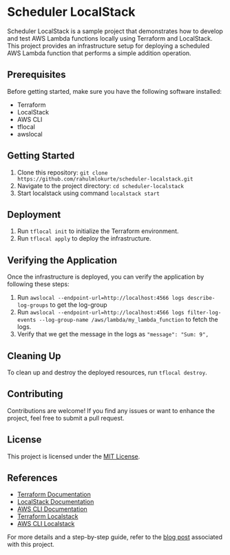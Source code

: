 # Scheduler LocalStack

Scheduler LocalStack is a sample project that demonstrates how to develop and test AWS Lambda functions locally using Terraform and LocalStack. This project provides an infrastructure setup for deploying a scheduled AWS Lambda function that performs a simple addition operation.

## Prerequisites

Before getting started, make sure you have the following software installed:

- Terraform
- LocalStack
- AWS CLI
- tflocal
- awslocal

## Getting Started

1. Clone this repository: `git clone https://github.com/rahulmlokurte/scheduler-localstack.git`
2. Navigate to the project directory: `cd scheduler-localstack`
3. Start localstack using command `localstack start`

## Deployment

1. Run `tflocal init` to initialize the Terraform environment.
2. Run `tflocal apply` to deploy the infrastructure.

## Verifying the Application

Once the infrastructure is deployed, you can verify the application by following these steps:

1. Run `awslocal --endpoint-url=http://localhost:4566 logs describe-log-groups` to get the log-group
2. Run `awslocal --endpoint-url=http://localhost:4566 logs filter-log-events --log-group-name /aws/lambda/my_lambda_function` to fetch the logs.
3. Verify that we get the message in the logs as `"message": "Sum: 9",`

## Cleaning Up

To clean up and destroy the deployed resources, run `tflocal destroy`.

## Contributing

Contributions are welcome! If you find any issues or want to enhance the project, feel free to submit a pull request.

## License

This project is licensed under the [MIT License](LICENSE).

## References

- [Terraform Documentation](https://www.terraform.io/docs/index.html)
- [LocalStack Documentation](https://localstack.cloud/docs)
- [AWS CLI Documentation](https://aws.amazon.com/cli/)
- [Terraform Localstack](https://github.com/localstack/terraform-local)
- [AWS CLI Localstack](https://github.com/localstack/awscli-local)

For more details and a step-by-step guide, refer to the [blog post](https://rahullokurte.com/serverless-event-scheduling-with-aws-eventbridge-and-lambda-using-terraform-and-localstack) associated with this project.

